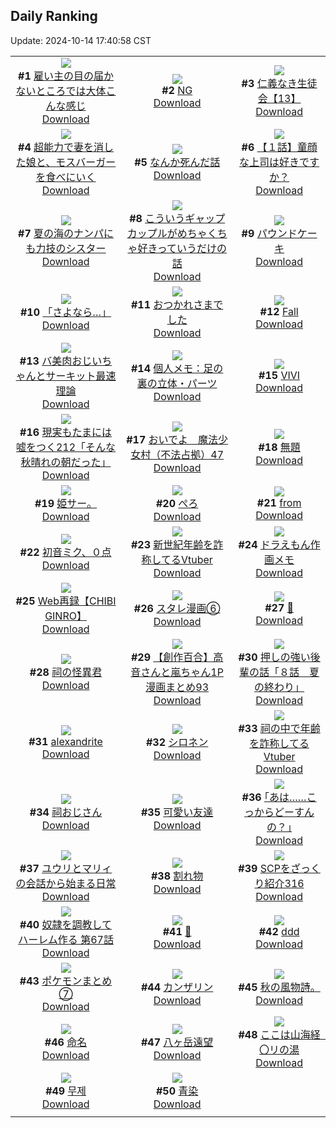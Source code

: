 ## Daily Ranking
Update: 2024-10-14 17:40:58 CST

|      |      |      |
| :----: | :----: | :----: |
| ![](https://i.pixiv.re/c/240x480/img-master/img/2024/10/12/16/38/42/123259504_p0_master1200.jpg)<br>**#1** [雇い主の目の届かないところでは大体こんな感じ](https://www.pixiv.net/artworks/123259504)<br>[Download](https://i.pixiv.re/img-original/img/2024/10/12/16/38/42/123259504_p0.jpg) | ![](https://i.pixiv.re/c/240x480/img-master/img/2024/10/12/21/42/53/123268268_p0_master1200.jpg)<br>**#2** [NG](https://www.pixiv.net/artworks/123268268)<br>[Download](https://i.pixiv.re/img-original/img/2024/10/12/21/42/53/123268268_p0.jpg) | ![](https://i.pixiv.re/c/240x480/img-master/img/2024/10/12/11/06/01/123252795_p0_master1200.jpg)<br>**#3** [仁義なき生徒会【13】](https://www.pixiv.net/artworks/123252795)<br>[Download](https://i.pixiv.re/img-original/img/2024/10/12/11/06/01/123252795_p0.jpg) |
| ![](https://i.pixiv.re/c/240x480/img-master/img/2024/10/12/12/56/34/123254990_p0_master1200.jpg)<br>**#4** [超能力で妻を消した娘と、モスバーガーを食べにいく](https://www.pixiv.net/artworks/123254990)<br>[Download](https://i.pixiv.re/img-original/img/2024/10/12/12/56/34/123254990_p0.jpg) | ![](https://i.pixiv.re/c/240x480/img-master/img/2024/10/13/14/24/58/123289294_p0_master1200.jpg)<br>**#5** [なんか死んだ話](https://www.pixiv.net/artworks/123289294)<br>[Download](https://i.pixiv.re/img-original/img/2024/10/13/14/24/58/123289294_p0.jpg) | ![](https://i.pixiv.re/c/240x480/img-master/img/2024/10/13/12/28/57/123273569_p0_master1200.jpg)<br>**#6** [【１話】童顔な上司は好きですか？](https://www.pixiv.net/artworks/123273569)<br>[Download](https://i.pixiv.re/img-original/img/2024/10/13/12/28/57/123273569_p0.jpg) |
| ![](https://i.pixiv.re/c/240x480/img-master/img/2024/10/12/18/47/45/123262734_p0_master1200.jpg)<br>**#7** [夏の海のナンパにも力技のシスター](https://www.pixiv.net/artworks/123262734)<br>[Download](https://i.pixiv.re/img-original/img/2024/10/12/18/47/45/123262734_p0.jpg) | ![](https://i.pixiv.re/c/240x480/img-master/img/2024/10/13/00/06/28/123273669_p0_master1200.jpg)<br>**#8** [こういうギャップカップルがめちゃくちゃ好きっていうだけの話](https://www.pixiv.net/artworks/123273669)<br>[Download](https://i.pixiv.re/img-original/img/2024/10/13/00/06/28/123273669_p0.jpg) | ![](https://i.pixiv.re/c/240x480/img-master/img/2024/10/13/20/30/02/123299025_p0_master1200.jpg)<br>**#9** [パウンドケーキ](https://www.pixiv.net/artworks/123299025)<br>[Download](https://i.pixiv.re/img-original/img/2024/10/13/20/30/02/123299025_p0.png) |
| ![](https://i.pixiv.re/c/240x480/img-master/img/2024/10/13/00/00/31/123273147_p0_master1200.jpg)<br>**#10** [「さよなら…」](https://www.pixiv.net/artworks/123273147)<br>[Download](https://i.pixiv.re/img-original/img/2024/10/13/00/00/31/123273147_p0.jpg) | ![](https://i.pixiv.re/c/240x480/img-master/img/2024/10/12/01/41/22/123244936_p0_master1200.jpg)<br>**#11** [おつかれさまでした](https://www.pixiv.net/artworks/123244936)<br>[Download](https://i.pixiv.re/img-original/img/2024/10/12/01/41/22/123244936_p0.jpg) | ![](https://i.pixiv.re/c/240x480/img-master/img/2024/10/13/22/45/09/123304180_p0_master1200.jpg)<br>**#12** [Fall](https://www.pixiv.net/artworks/123304180)<br>[Download](https://i.pixiv.re/img-original/img/2024/10/13/22/45/09/123304180_p0.jpg) |
| ![](https://i.pixiv.re/c/240x480/img-master/img/2024/10/13/00/02/06/123273380_p0_master1200.jpg)<br>**#13** [バ美肉おじいちゃんとサーキット最速理論](https://www.pixiv.net/artworks/123273380)<br>[Download](https://i.pixiv.re/img-original/img/2024/10/13/00/02/06/123273380_p0.jpg) | ![](https://i.pixiv.re/c/240x480/img-master/img/2024/10/12/06/00/11/123248402_p0_master1200.jpg)<br>**#14** [個人メモ：足の裏の立体・パーツ](https://www.pixiv.net/artworks/123248402)<br>[Download](https://i.pixiv.re/img-original/img/2024/10/12/06/00/11/123248402_p0.jpg) | ![](https://i.pixiv.re/c/240x480/img-master/img/2024/10/12/00/00/12/123241716_p0_master1200.jpg)<br>**#15** [VIVI](https://www.pixiv.net/artworks/123241716)<br>[Download](https://i.pixiv.re/img-original/img/2024/10/12/00/00/12/123241716_p0.jpg) |
| ![](https://i.pixiv.re/c/240x480/img-master/img/2024/10/13/18/00/05/123294356_p0_master1200.jpg)<br>**#16** [現実もたまには嘘をつく212「そんな秋晴れの朝だった」](https://www.pixiv.net/artworks/123294356)<br>[Download](https://i.pixiv.re/img-original/img/2024/10/13/18/00/05/123294356_p0.jpg) | ![](https://i.pixiv.re/c/240x480/img-master/img/2024/10/12/10/00/13/123251685_p0_master1200.jpg)<br>**#17** [おいでよ　魔法少女村（不法占拠）47](https://www.pixiv.net/artworks/123251685)<br>[Download](https://i.pixiv.re/img-original/img/2024/10/12/10/00/13/123251685_p0.png) | ![](https://i.pixiv.re/c/240x480/img-master/img/2024/10/12/17/22/05/123260436_p0_master1200.jpg)<br>**#18** [無題](https://www.pixiv.net/artworks/123260436)<br>[Download](https://i.pixiv.re/img-original/img/2024/10/12/17/22/05/123260436_p0.png) |
| ![](https://i.pixiv.re/c/240x480/img-master/img/2024/10/12/18/27/39/123262197_p0_master1200.jpg)<br>**#19** [姫サー。](https://www.pixiv.net/artworks/123262197)<br>[Download](https://i.pixiv.re/img-original/img/2024/10/12/18/27/39/123262197_p0.jpg) | ![](https://i.pixiv.re/c/240x480/img-master/img/2024/10/12/17/28/37/123260590_p0_master1200.jpg)<br>**#20** [ぺろ](https://www.pixiv.net/artworks/123260590)<br>[Download](https://i.pixiv.re/img-original/img/2024/10/12/17/28/37/123260590_p0.jpg) | ![](https://i.pixiv.re/c/240x480/img-master/img/2024/10/13/00/20/14/123274218_p0_master1200.jpg)<br>**#21** [from](https://www.pixiv.net/artworks/123274218)<br>[Download](https://i.pixiv.re/img-original/img/2024/10/13/00/20/14/123274218_p0.png) |
| ![](https://i.pixiv.re/c/240x480/img-master/img/2024/10/12/08/23/01/123250112_p0_master1200.jpg)<br>**#22** [初音ミク、０点](https://www.pixiv.net/artworks/123250112)<br>[Download](https://i.pixiv.re/img-original/img/2024/10/12/08/23/01/123250112_p0.jpg) | ![](https://i.pixiv.re/c/240x480/img-master/img/2024/10/12/20/22/55/123265607_p0_master1200.jpg)<br>**#23** [新世紀年齢を詐称してるVtuber](https://www.pixiv.net/artworks/123265607)<br>[Download](https://i.pixiv.re/img-original/img/2024/10/12/20/22/55/123265607_p0.png) | ![](https://i.pixiv.re/c/240x480/img-master/img/2024/10/12/01/45/04/123245014_p0_master1200.jpg)<br>**#24** [ドラえもん作画メモ](https://www.pixiv.net/artworks/123245014)<br>[Download](https://i.pixiv.re/img-original/img/2024/10/12/01/45/04/123245014_p0.jpg) |
| ![](https://i.pixiv.re/c/240x480/img-master/img/2024/10/12/20/59/07/123266683_p0_master1200.jpg)<br>**#25** [Web再録【CHIBI GINRO】](https://www.pixiv.net/artworks/123266683)<br>[Download](https://i.pixiv.re/img-original/img/2024/10/12/20/59/07/123266683_p0.jpg) | ![](https://i.pixiv.re/c/240x480/img-master/img/2024/10/13/16/05/46/123291588_p0_master1200.jpg)<br>**#26** [スタレ漫画⑥](https://www.pixiv.net/artworks/123291588)<br>[Download](https://i.pixiv.re/img-original/img/2024/10/13/16/05/46/123291588_p0.jpg) | ![](https://i.pixiv.re/c/240x480/img-master/img/2024/10/13/15/57/20/123291359_p0_master1200.jpg)<br>**#27** [🍰](https://www.pixiv.net/artworks/123291359)<br>[Download](https://i.pixiv.re/img-original/img/2024/10/13/15/57/20/123291359_p0.jpg) |
| ![](https://i.pixiv.re/c/240x480/img-master/img/2024/10/13/20/36/11/123299238_p0_master1200.jpg)<br>**#28** [祠の怪異君](https://www.pixiv.net/artworks/123299238)<br>[Download](https://i.pixiv.re/img-original/img/2024/10/13/20/36/11/123299238_p0.png) | ![](https://i.pixiv.re/c/240x480/img-master/img/2024/10/12/00/01/48/123241978_p0_master1200.jpg)<br>**#29** [【創作百合】高音さんと嵐ちゃん1P漫画まとめ93](https://www.pixiv.net/artworks/123241978)<br>[Download](https://i.pixiv.re/img-original/img/2024/10/12/00/01/48/123241978_p0.jpg) | ![](https://i.pixiv.re/c/240x480/img-master/img/2024/10/12/00/03/07/123242083_p0_master1200.jpg)<br>**#30** [押しの強い後輩の話「８話　夏の終わり」](https://www.pixiv.net/artworks/123242083)<br>[Download](https://i.pixiv.re/img-original/img/2024/10/12/00/03/07/123242083_p0.jpg) |
| ![](https://i.pixiv.re/c/240x480/img-master/img/2024/10/13/00/03/35/123273492_p0_master1200.jpg)<br>**#31** [alexandrite](https://www.pixiv.net/artworks/123273492)<br>[Download](https://i.pixiv.re/img-original/img/2024/10/13/00/03/35/123273492_p0.jpg) | ![](https://i.pixiv.re/c/240x480/img-master/img/2024/10/13/00/00/25/123273111_p0_master1200.jpg)<br>**#32** [シロネン](https://www.pixiv.net/artworks/123273111)<br>[Download](https://i.pixiv.re/img-original/img/2024/10/13/00/00/25/123273111_p0.jpg) | ![](https://i.pixiv.re/c/240x480/img-master/img/2024/10/13/21/02/36/123300229_p0_master1200.jpg)<br>**#33** [祠の中で年齢を詐称してるVtuber](https://www.pixiv.net/artworks/123300229)<br>[Download](https://i.pixiv.re/img-original/img/2024/10/13/21/02/36/123300229_p0.png) |
| ![](https://i.pixiv.re/c/240x480/img-master/img/2024/10/13/02/38/55/123277695_p0_master1200.jpg)<br>**#34** [祠おじさん](https://www.pixiv.net/artworks/123277695)<br>[Download](https://i.pixiv.re/img-original/img/2024/10/13/02/38/55/123277695_p0.png) | ![](https://i.pixiv.re/c/240x480/img-master/img/2024/10/12/20/40/19/123266112_p0_master1200.jpg)<br>**#35** [可愛い友達](https://www.pixiv.net/artworks/123266112)<br>[Download](https://i.pixiv.re/img-original/img/2024/10/12/20/40/19/123266112_p0.jpg) | ![](https://i.pixiv.re/c/240x480/img-master/img/2024/10/13/00/15/00/123274025_p0_master1200.jpg)<br>**#36** [｢あは……こっからどーすんの？｣](https://www.pixiv.net/artworks/123274025)<br>[Download](https://i.pixiv.re/img-original/img/2024/10/13/00/15/00/123274025_p0.jpg) |
| ![](https://i.pixiv.re/c/240x480/img-master/img/2024/10/13/23/25/15/123305615_p0_master1200.jpg)<br>**#37** [ユウリとマリィの会話から始まる日常](https://www.pixiv.net/artworks/123305615)<br>[Download](https://i.pixiv.re/img-original/img/2024/10/13/23/25/15/123305615_p0.png) | ![](https://i.pixiv.re/c/240x480/img-master/img/2024/10/12/16/16/23/123258999_p0_master1200.jpg)<br>**#38** [割れ物](https://www.pixiv.net/artworks/123258999)<br>[Download](https://i.pixiv.re/img-original/img/2024/10/12/16/16/23/123258999_p0.png) | ![](https://i.pixiv.re/c/240x480/img-master/img/2024/10/12/21/00/18/123266793_p0_master1200.jpg)<br>**#39** [SCPをざっくり紹介316](https://www.pixiv.net/artworks/123266793)<br>[Download](https://i.pixiv.re/img-original/img/2024/10/12/21/00/18/123266793_p0.jpg) |
| ![](https://i.pixiv.re/c/240x480/img-master/img/2024/10/12/00/03/11/123242088_p0_master1200.jpg)<br>**#40** [奴隷を調教してハーレム作る 第67話](https://www.pixiv.net/artworks/123242088)<br>[Download](https://i.pixiv.re/img-original/img/2024/10/12/00/03/11/123242088_p0.jpg) | ![](https://i.pixiv.re/c/240x480/img-master/img/2024/10/12/00/36/55/123243325_p0_master1200.jpg)<br>**#41** [💙](https://www.pixiv.net/artworks/123243325)<br>[Download](https://i.pixiv.re/img-original/img/2024/10/12/00/36/55/123243325_p0.jpg) | ![](https://i.pixiv.re/c/240x480/img-master/img/2024/10/12/00/34/04/123243242_p0_master1200.jpg)<br>**#42** [ddd](https://www.pixiv.net/artworks/123243242)<br>[Download](https://i.pixiv.re/img-original/img/2024/10/12/00/34/04/123243242_p0.jpg) |
| ![](https://i.pixiv.re/c/240x480/img-master/img/2024/10/13/23/11/14/123304854_p0_master1200.jpg)<br>**#43** [ポケモンまとめ⑦](https://www.pixiv.net/artworks/123304854)<br>[Download](https://i.pixiv.re/img-original/img/2024/10/13/23/11/14/123304854_p0.png) | ![](https://i.pixiv.re/c/240x480/img-master/img/2024/10/12/00/00/13/123241721_p0_master1200.jpg)<br>**#44** [カンザリン](https://www.pixiv.net/artworks/123241721)<br>[Download](https://i.pixiv.re/img-original/img/2024/10/12/00/00/13/123241721_p0.png) | ![](https://i.pixiv.re/c/240x480/img-master/img/2024/10/13/16/54/05/123292728_p0_master1200.jpg)<br>**#45** [秋の風物詩。](https://www.pixiv.net/artworks/123292728)<br>[Download](https://i.pixiv.re/img-original/img/2024/10/13/16/54/05/123292728_p0.jpg) |
| ![](https://i.pixiv.re/c/240x480/img-master/img/2024/10/12/11/41/04/123253435_p0_master1200.jpg)<br>**#46** [命名](https://www.pixiv.net/artworks/123253435)<br>[Download](https://i.pixiv.re/img-original/img/2024/10/12/11/41/04/123253435_p0.png) | ![](https://i.pixiv.re/c/240x480/img-master/img/2024/10/12/00/00/18/123241749_p0_master1200.jpg)<br>**#47** [八ヶ岳遠望](https://www.pixiv.net/artworks/123241749)<br>[Download](https://i.pixiv.re/img-original/img/2024/10/12/00/00/18/123241749_p0.png) | ![](https://i.pixiv.re/c/240x480/img-master/img/2024/10/12/08/00/01/123249817_p0_master1200.jpg)<br>**#48** [ここは山海経　〇リの湯](https://www.pixiv.net/artworks/123249817)<br>[Download](https://i.pixiv.re/img-original/img/2024/10/12/08/00/01/123249817_p0.jpg) |
| ![](https://i.pixiv.re/c/240x480/img-master/img/2024/10/12/20/47/44/123266319_p0_master1200.jpg)<br>**#49** [무제](https://www.pixiv.net/artworks/123266319)<br>[Download](https://i.pixiv.re/img-original/img/2024/10/12/20/47/44/123266319_p0.png) | ![](https://i.pixiv.re/c/240x480/img-master/img/2024/10/12/20/00/06/123264792_p0_master1200.jpg)<br>**#50** [青染](https://www.pixiv.net/artworks/123264792)<br>[Download](https://i.pixiv.re/img-original/img/2024/10/12/20/00/06/123264792_p0.jpg) |
|      |
